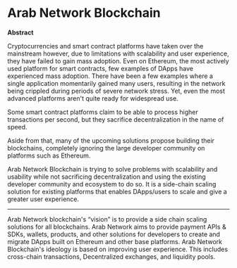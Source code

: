# Arab Network Blockchain

**Abstract**

Cryptocurrencies and smart contract platforms have taken over the mainstream however, due to limitations with scalability and user experience, they have failed to gain mass adoption. Even on Ethereum, the most actively used platform for smart contracts, few examples of DApps have experienced mass adoption. There have been a few examples where a single application momentarily gained many users, resulting in the network being crippled during periods of severe network stress. Yet, even the most advanced platforms aren't quite ready for widespread use.

Some smart contract platforms claim to be able to process higher transactions per second, but they sacrifice decentralization in the name of speed.

Aside from that, many of the upcoming solutions propose building their blockchains, completely ignoring the large developer community on platforms such as Ethereum.



Arab Network Blockchain is trying to solve problems with scalability and usability while not sacrificing decentralization and using the existing developer community and ecosystem to do so. It is a side-chain scaling solution for existing platforms that enables DApps/users to scale and give a greater user experience.

****

Arab Network blockchain's “vision” is to provide a side chain scaling solutions for all blockchains. Arab Network aims to provide payment APIs & SDKs, wallets, products, and other solutions for developers to create and migrate DApps built on Ethereum and other base platforms. Arab Network Blockchain's ideology is based on improving user experience. This includes cross-chain transactions, Decentralized exchanges, and liquidity pools.
